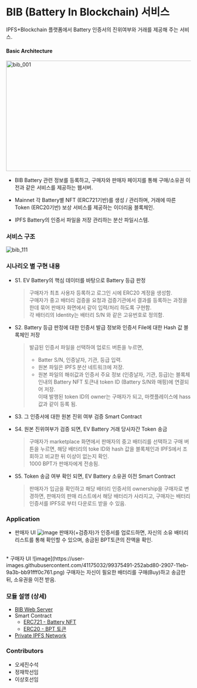 # BIB (Battery In Blockchain) 서비스
IPFS+Blockchain 플랫폼에서 Battery 인증서의 진위여부와 거래를 제공해 주는 서비스.

#### Basic Architecture

<img src="images/bib_architecture.png" alt="bib_001" width="600" height="300" />

- BIB
Battery 관련 정보를 등록하고, 구매자와 판매자 페이지를 통해 구매/소유권 이전과 같은 서비스를 제공하는 웹서버.

- Mainnet
각 Battery별 NFT (ERC721기반)를 생성 / 관리하며, 거래에 따른 Token (ERC20기반) 보상 서비스를 제공하는 이더리움 블록체인.

- IPFS
Battery의 인증서 파일을 저장 관리하는 분산 파일시스템.


### 서비스 구조

![bib_111](images/bib_service_flow.png)

### 시나리오 별 구현 내용   
* S1. EV Battery의 핵심 데이터를 바탕으로 Battery 등급 판정   
  > 구매자가 최초 사용자 등록하고 로그인 시에 ERC20 계정을 생성함.  
  > 구매자가 중고 배터리 검증을 요청과 검증기관에서 결과를 등록하는 과정을 한데 묶어 판매자 화면에서 같이 입력/처리 하도록 구현함.   
  > 각 배터리의 Identity는 배터리 S/N 와 같은 고유번호로 정의함.   

* S2. Battery 등급 판정에 대한 인증서 발급 정보와 인증서 File에 대한 Hash 값 블록체인 저장   
  > 발급된 인증서 파일을 선택하여 업로드 버튼을 누르면,  
  > * Batter S/N, 인증날자, 기관, 등급 입력.   
  > * 원본 파일은 IPFS 분산 네트워크에 저장.   
  > * 원본 파일의 해쉬값과 인증서 주요 정보 (인증날자, 기관, 등급)는 블록체인내의 Battery NFT 토큰내 token ID (Battery S/N와 매핑)에 연결되어 저장.   
  > 이때 발행된 token ID의 owner는 구매자가 되고, 마켓플레이스에 hass 값과 같이 등록 됨. 

* S3. 그 인증서에 대한 원본 진위 여부 검증 Smart Contract 
* S4. 원본 진위여부가 검증 되면, EV Battery 거래 당사자간 Token 송금   
  > 구매자가 marketplace 화면에서 판매자의 중고 배터리를 선택하고 구매 버튼을 누르면, 해당 배터리의 toke ID와 hash 값을 블록체인과 IPFS에서 조회하고 비교한 뒤 이상이 없는지 확인.  
  > 1000 BPT가 판매자에게 전송됨.

* S5. Token 송금 여부 확인 되면, EV Battery 소유권 이전 Smart Contract   
  > 판매자가 입금을 확인하고 해당 배터리 인증서의 ownership을 구매자로 변경하면, 판매자의 판매 리스트에서 해당 배터리가 사라지고, 구매자는 배터리 인증서를 IPFS로 부터 다운로드 받을 수 있음.

### Application  

* 판매자 UI
![image](https://user-images.githubusercontent.com/41175032/99375378-0298a480-2907-11eb-8370-e0ed10379d40.png)
판매자(+검증자)가 인증서를 업로드하면, 자신의 소유 배터리 리스트를 통해 확인할 수 있으며, 송금된 BPT토큰의 잔액을 확인.   
<br/>
* 구매자 UI
![image](https://user-images.githubusercontent.com/41175032/99375491-252abd80-2907-11eb-9a3b-bb91fff0c761.png)
구매자는 자신이 필요한 배터리를 구매(Buy)하고 송금한 뒤, 소유권을 이전 받음.   

### 모듈 설명 (상세)
* [BIB Web Server](./BIB.md)   
* Smart Contract
   - [ERC721 - Battery NFT](https://github.com/yami2254/SK_BlockChain_First/tree/master/token/NFT)
   - [ERC20 - BPT 토큰](https://github.com/yami2254/SK_BlockChain_First/tree/master/token/ERC20)
* [Private IPFS Network](./IPFS.md)

  
### Contributors

* 오세진수석  
* 정재학선임 
* 이상호선임
